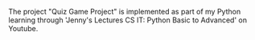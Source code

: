 The project "Quiz Game Project" is implemented as part of my Python learning through 'Jenny's Lectures CS IT: Python Basic to Advanced' on Youtube.
